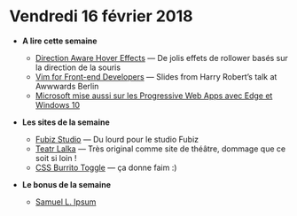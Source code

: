 Vendredi 16 février 2018
===========================

- **A lire cette semaine**
    + [Direction Aware Hover Effects](https://css-tricks.com/direction-aware-hover-effects/) — De jolis effets de rollower basés sur la direction de la souris
    + [Vim for Front-end Developers](https://speakerdeck.com/csswizardry/vim-for-front-end-developers) — Slides from Harry Robert’s talk at Awwwards Berlin
    + [Microsoft mise aussi sur les Progressive Web Apps avec Edge et Windows 10](https://blogs.windows.com/msedgedev/2018/02/06/welcoming-progressive-web-apps-edge-windows-10/)
    
- **Les sites de la semaine**
    + [Fubiz Studio](http://fubiz.studio/) — Du lourd pour le studio Fubiz
    + [Teatr Lalka](https://teatrlalka.pl/en) — Très original comme site de théâtre, dommage que ce soit si loin !
    + [CSS Burrito Toggle](https://codepen.io/cobra_winfrey/full/BJwpLO/) — ça donne faim :)
    
- **Le bonus de la semaine**
    + [Samuel L. Ipsum](http://slipsum.com/)
